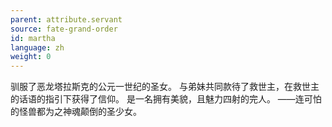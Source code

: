 ```yaml
---
parent: attribute.servant
source: fate-grand-order
id: martha
language: zh
weight: 0
---
```


驯服了恶龙塔拉斯克的公元一世纪的圣女。
与弟妹共同款待了救世主，在救世主的话语的指引下获得了信仰。
是一名拥有美貌，且魅力四射的完人。
——连可怕的怪兽都为之神魂颠倒的圣少女。
